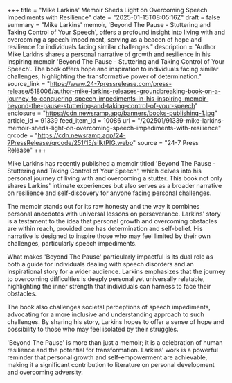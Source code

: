 +++
title = "Mike Larkins' Memoir Sheds Light on Overcoming Speech Impediments with Resilience"
date = "2025-01-15T08:05:16Z"
draft = false
summary = "Mike Larkins' memoir, 'Beyond The Pause - Stuttering and Taking Control of Your Speech', offers a profound insight into living with and overcoming a speech impediment, serving as a beacon of hope and resilience for individuals facing similar challenges."
description = "Author Mike Larkins shares a personal narrative of growth and resilience in his inspiring memoir 'Beyond The Pause - Stuttering and Taking Control of Your Speech'. The book offers hope and inspiration to individuals facing similar challenges, highlighting the transformative power of determination."
source_link = "https://www.24-7pressrelease.com/press-release/518006/author-mike-larkins-releases-groundbreaking-book-on-a-journey-to-conquering-speech-impediments-in-his-inspiring-memoir-beyond-the-pause-stuttering-and-taking-control-of-your-speech"
enclosure = "https://cdn.newsramp.app/banners/books-publishing-1.jpg"
article_id = 91339
feed_item_id = 10086
url = "/202501/91339-mike-larkins-memoir-sheds-light-on-overcoming-speech-impediments-with-resilience"
qrcode = "https://cdn.newsramp.app/24-7PressRelease/qrcode/251/15/silktPIG.webp"
source = "24-7 Press Release"
+++

<p>Mike Larkins has recently published a memoir titled 'Beyond The Pause - Stuttering and Taking Control of Your Speech', which delves into his personal journey of living with and overcoming a stutter. This book not only shares Larkins' intimate experiences but also serves as a broader narrative on resilience and self-discovery for anyone facing personal challenges.</p><p>The memoir stands out for its raw honesty and the way it combines personal anecdotes with universal lessons on perseverance. Larkins' story is a testament to the idea that personal growth and overcoming obstacles are within reach, provided one has determination and self-belief. His narrative is designed to inspire those who may feel limited by their own challenges, particularly speech impediments.</p><p>What makes 'Beyond The Pause' particularly impactful is its dual role as both a guide for individuals dealing with speech disorders and an inspirational story for a wider audience. Larkins emphasizes that the journey to overcoming difficulties is deeply personal yet universally relatable, highlighting the inner strength that individuals can harness to face their obstacles.</p><p>The book also challenges societal perceptions of speech impediments, advocating for a more inclusive and understanding approach to such challenges. By sharing his story, Larkins hopes to offer a sense of hope and possibility to those who may feel isolated by their struggles.</p><p>'Beyond The Pause' is more than just a memoir; it is a celebration of human resilience and the potential for transformation. Larkins' work is a powerful reminder that personal growth and self-empowerment are achievable, making it a significant contribution to literature on personal development and overcoming adversity.</p>